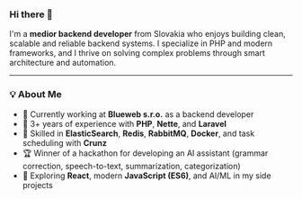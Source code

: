 ### Hi there 👋

I'm a **medior backend developer** from Slovakia who enjoys building clean, scalable and reliable backend systems. I specialize in PHP and modern frameworks, and I thrive on solving complex problems through smart architecture and automation.

---

### 💡 About Me

- 🔧 Currently working at **Blueweb s.r.o.** as a backend developer
- 🧠 3+ years of experience with **PHP**, **Nette**, and **Laravel**
- 🚀 Skilled in **ElasticSearch**, **Redis**, **RabbitMQ**, **Docker**, and task scheduling with **Crunz**
- 🏆 Winner of a hackathon for developing an AI assistant (grammar correction, speech-to-text, summarization, categorization)
- 🌱 Exploring **React**, modern **JavaScript (ES6)**, and AI/ML in my side projects
